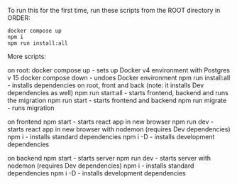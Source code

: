 To run this for the first time, run these scripts from the ROOT directory in ORDER:

    docker compose up
    npm i
    npm run install:all


More scripts:

on root:
	docker compose up	-	sets up Docker v4 environment with Postgres v 15
	docker compose down	-	undoes Docker environment
	npm run install:all	-	installs dependencies on root, front and back (note: it installs Dev dependencies as well)
	npm run start:all	-	starts frontend, backend and runs the migration
	npm run start		-	starts frontend and backend
	npm run migrate		-	runs migration

on frontend
	npm start		-	starts react app in new browser
	npm run dev		-	starts react app in new browser with nodemon (requires Dev dependencies)
	npm i			-	installs standard dependencies
	npm i -D		-	installs development dependencies

on backend
    npm start		-	starts server
	npm run dev		-	starts server with nodemon (requires Dev dependencies)
	npm i			-	installs standard dependencies
	npm i -D		-	installs development dependencies